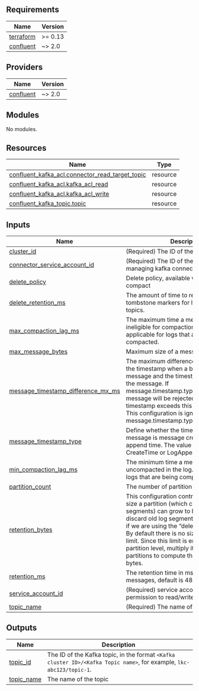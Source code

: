 <!-- BEGIN_TF_DOCS -->
## Requirements

| Name | Version |
|------|---------|
| <a name="requirement_terraform"></a> [terraform](#requirement\_terraform) | >= 0.13 |
| <a name="requirement_confluent"></a> [confluent](#requirement\_confluent) | ~> 2.0 |

## Providers

| Name | Version |
|------|---------|
| <a name="provider_confluent"></a> [confluent](#provider\_confluent) | ~> 2.0 |

## Modules

No modules.

## Resources

| Name | Type |
|------|------|
| [confluent_kafka_acl.connector_read_target_topic](https://registry.terraform.io/providers/confluentinc/confluent/latest/docs/resources/kafka_acl) | resource |
| [confluent_kafka_acl.kafka_acl_read](https://registry.terraform.io/providers/confluentinc/confluent/latest/docs/resources/kafka_acl) | resource |
| [confluent_kafka_acl.kafka_acl_write](https://registry.terraform.io/providers/confluentinc/confluent/latest/docs/resources/kafka_acl) | resource |
| [confluent_kafka_topic.topic](https://registry.terraform.io/providers/confluentinc/confluent/latest/docs/resources/kafka_topic) | resource |

## Inputs

| Name | Description | Type | Default | Required |
|------|-------------|------|---------|:--------:|
| <a name="input_cluster_id"></a> [cluster\_id](#input\_cluster\_id) | (Required) The ID of the cluster | `string` | n/a | yes |
| <a name="input_connector_service_account_id"></a> [connector\_service\_account\_id](#input\_connector\_service\_account\_id) | (Required) The ID of the service account managing kafka connector | `string` | n/a | yes |
| <a name="input_delete_policy"></a> [delete\_policy](#input\_delete\_policy) | Delete policy, available values: delete or compact | `string` | `"delete"` | no |
| <a name="input_delete_retention_ms"></a> [delete\_retention\_ms](#input\_delete\_retention\_ms) | The amount of time to retain delete tombstone markers for log compacted topics. | `string` | `null` | no |
| <a name="input_max_compaction_lag_ms"></a> [max\_compaction\_lag\_ms](#input\_max\_compaction\_lag\_ms) | The maximum time a message will remain ineligible for compaction in the log. Only applicable for logs that are being compacted. | `string` | `null` | no |
| <a name="input_max_message_bytes"></a> [max\_message\_bytes](#input\_max\_message\_bytes) | Maximum size of a message in bytes | `string` | `"2097164"` | no |
| <a name="input_message_timestamp_difference_mx_ms"></a> [message\_timestamp\_difference\_mx\_ms](#input\_message\_timestamp\_difference\_mx\_ms) | The maximum difference allowed between the timestamp when a broker receives a message and the timestamp specified in the message. If message.timestamp.type=CreateTime, a message will be rejected if the difference in timestamp exceeds this threshold.<br/>    This configuration is ignored if message.timestamp.type=LogAppendTime. | `string` | `null` | no |
| <a name="input_message_timestamp_type"></a> [message\_timestamp\_type](#input\_message\_timestamp\_type) | Define whether the timestamp in the message is message create time or log append time. The value should be either CreateTime or LogAppendTime | `string` | `null` | no |
| <a name="input_min_compaction_lag_ms"></a> [min\_compaction\_lag\_ms](#input\_min\_compaction\_lag\_ms) | The minimum time a message will remain uncompacted in the log. Only applicable for logs that are being compacted. | `string` | `null` | no |
| <a name="input_partition_count"></a> [partition\_count](#input\_partition\_count) | The number of partition of the topic | `number` | `1` | no |
| <a name="input_retention_bytes"></a> [retention\_bytes](#input\_retention\_bytes) | This configuration controls the maximum size a partition (which consists of log segments) can grow to before we will discard old log segments to free up space if we are using the “delete” retention policy. By default there is no size limit only a time limit. Since this limit is enforced at the partition level, multiply it by the number of partitions to compute the topic retention in bytes. | `string` | `null` | no |
| <a name="input_retention_ms"></a> [retention\_ms](#input\_retention\_ms) | The retention time in ms of the topic messages, default is  48 hours | `string` | `"172800000"` | no |
| <a name="input_service_account_id"></a> [service\_account\_id](#input\_service\_account\_id) | (Required) service account id to grant permission to read/write to topic | `string` | n/a | yes |
| <a name="input_topic_name"></a> [topic\_name](#input\_topic\_name) | (Required) The name of the topic | `string` | n/a | yes |

## Outputs

| Name | Description |
|------|-------------|
| <a name="output_topic_id"></a> [topic\_id](#output\_topic\_id) | The ID of the Kafka topic, in the format `<Kafka cluster ID>/<Kafka Topic name>`, for example, `lkc-abc123/topic-1`. |
| <a name="output_topic_name"></a> [topic\_name](#output\_topic\_name) | The name of the topic |
<!-- END_TF_DOCS -->
